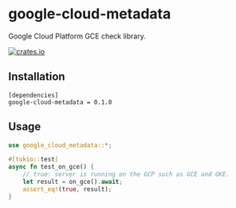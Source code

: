 # google-cloud-metadata

Google Cloud Platform GCE check library.

[![crates.io](https://img.shields.io/crates/v/google-cloud-metadata.svg)](https://crates.io/crates/google-cloud-metadata)

## Installation

```
[dependencies]
google-cloud-metadata = 0.1.0
```

## Usage 
```rust
use google_cloud_metadata::*;

#[tokio::test]
async fn test_on_gce() {
    // true: server is running on the GCP such as GCE and GKE.
    let result = on_gce().await;
    assert_eq!(true, result);
}
```
